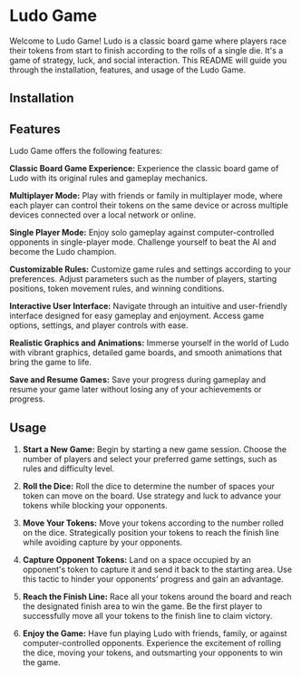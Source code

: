 # Ludo Game
Welcome to Ludo Game! Ludo is a classic board game where players race their tokens from start to finish according to the rolls of a single die. It's a game of strategy, luck, and social interaction. This README will guide you through the installation, features, and usage of the Ludo Game.

## Installation

## Features
Ludo Game offers the following features:

**Classic Board Game Experience:** Experience the classic board game of Ludo with its original rules and gameplay mechanics.

**Multiplayer Mode:** Play with friends or family in multiplayer mode, where each player can control their tokens on the same device or across multiple devices connected over a local network or online.

**Single Player Mode:** Enjoy solo gameplay against computer-controlled opponents in single-player mode. Challenge yourself to beat the AI and become the Ludo champion.

**Customizable Rules:** Customize game rules and settings according to your preferences. Adjust parameters such as the number of players, starting positions, token movement rules, and winning conditions.

**Interactive User Interface:** Navigate through an intuitive and user-friendly interface designed for easy gameplay and enjoyment. Access game options, settings, and player controls with ease.

**Realistic Graphics and Animations:** Immerse yourself in the world of Ludo with vibrant graphics, detailed game boards, and smooth animations that bring the game to life.

**Save and Resume Games:** Save your progress during gameplay and resume your game later without losing any of your achievements or progress.

## Usage
1. **Start a New Game:** Begin by starting a new game session. Choose the number of players and select your preferred game settings, such as rules and difficulty level.

2. **Roll the Dice:** Roll the dice to determine the number of spaces your token can move on the board. Use strategy and luck to advance your tokens while blocking your opponents.

3. **Move Your Tokens:** Move your tokens according to the number rolled on the dice. Strategically position your tokens to reach the finish line while avoiding capture by your opponents.

4. **Capture Opponent Tokens:** Land on a space occupied by an opponent's token to capture it and send it back to the starting area. Use this tactic to hinder your opponents' progress and gain an advantage.

5. **Reach the Finish Line:** Race all your tokens around the board and reach the designated finish area to win the game. Be the first player to successfully move all your tokens to the finish line to claim victory.

6. **Enjoy the Game:** Have fun playing Ludo with friends, family, or against computer-controlled opponents. Experience the excitement of rolling the dice, moving your tokens, and outsmarting your opponents to win the game.
